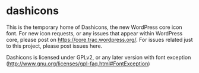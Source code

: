 dashicons
=========

This is the temporary home of Dashicons, the new WordPress core icon font. For new icon requests, or any issues that appear within WordPress core, please post on https://core.trac.wordpress.org/. For issues related just to this project, please post issues here.

Dashicons is licensed under GPLv2, or any later version with font exception (http://www.gnu.org/licenses/gpl-faq.html#FontException)

